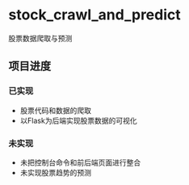 # stock_crawl_and_predict
股票数据爬取与预测

## 项目进度
### 已实现
+ 股票代码和数据的爬取
+ 以Flask为后端实现股票数据的可视化

### 未实现
+ 未把控制台命令和前后端页面进行整合
+ 未实现股票趋势的预测
